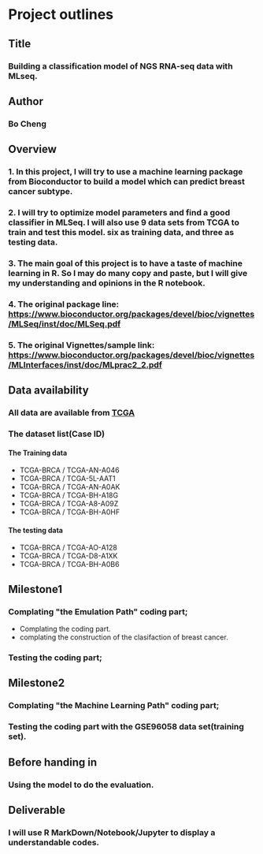 # Project outlines
## Title
### Building a classification model of NGS RNA-seq data with MLseq.      
## Author
### Bo Cheng
## Overview 
### 1. In this project, I will try to use a machine learning package from Bioconductor to build a model which can predict breast cancer subtype. 
### 2. I will try to optimize model parameters and find a good classifier in MLSeq. I will also use 9 data sets from TCGA to train and test this model. six as training data, and three as testing data.
### 3. The main goal of this project is to have a taste of machine learning in R. So I may do many copy and paste, but I will give my understanding and opinions in the R notebook.
### 4. The original package line: https://www.bioconductor.org/packages/devel/bioc/vignettes/MLSeq/inst/doc/MLSeq.pdf
### 5. The original Vignettes/sample link: https://www.bioconductor.org/packages/devel/bioc/vignettes/MLInterfaces/inst/doc/MLprac2_2.pdf
## Data availability
### All data are available from [TCGA](https://portal.gdc.cancer.gov/exploration?filters=%7B%22op%22%3A%22and%22%2C%22content%22%3A%5B%7B%22op%22%3A%22in%22%2C%22content%22%3A%7B%22field%22%3A%22cases.disease_type%22%2C%22value%22%3A%5B%22ductal%20and%20lobular%20neoplasms%22%5D%7D%7D%2C%7B%22op%22%3A%22in%22%2C%22content%22%3A%7B%22field%22%3A%22cases.primary_site%22%2C%22value%22%3A%5B%22breast%22%5D%7D%7D%2C%7B%22op%22%3A%22in%22%2C%22content%22%3A%7B%22field%22%3A%22cases.project.program.name%22%2C%22value%22%3A%5B%22TCGA%22%5D%7D%7D%2C%7B%22op%22%3A%22in%22%2C%22content%22%3A%7B%22field%22%3A%22cases.project.project_id%22%2C%22value%22%3A%5B%22TCGA-BRCA%22%5D%7D%7D%2C%7B%22op%22%3A%22in%22%2C%22content%22%3A%7B%22field%22%3A%22cases.samples.sample_type%22%2C%22value%22%3A%5B%22primary%20tumor%22%5D%7D%7D%5D%7D)
### The dataset list(Case ID)
#### The Training data
* TCGA-BRCA / TCGA-AN-A046
* TCGA-BRCA / TCGA-5L-AAT1
* TCGA-BRCA / TCGA-AN-A0AK
* TCGA-BRCA / TCGA-BH-A18G
* TCGA-BRCA / TCGA-A8-A09Z
* TCGA-BRCA / TCGA-BH-A0HF
#### The testing data
* TCGA-BRCA / TCGA-AO-A128
* TCGA-BRCA / TCGA-D8-A1XK
* TCGA-BRCA / TCGA-BH-A0B6

## Milestone1
### Complating "the Emulation Path" coding part;
* Complating the coding part.
* complating the construction of the clasifaction of breast cancer.

### Testing the coding part;
## Milestone2
### Complating "the Machine Learning Path" coding part;
### Testing the coding part with the GSE96058 data set(training set).
## Before handing in
### Using the model to do the evaluation. 
## Deliverable
### I will use R MarkDown/Notebook/Jupyter to display a understandable codes.